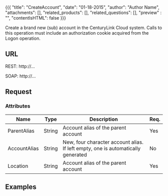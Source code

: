 {{{
  "title": "CreateAccount",
  "date": "01-18-2015",
  "author": "Author Name",
  "attachments": [],
  "related_products": [],
  "related_questions": [],
  "preview" : "",
  "contentIsHTML": false
}}}

Create a brand new (sub) account in the CenturyLink Cloud system. Calls to this operation must include an authorization cookie acquired from the Logon operation.

## URL

<div class="kb-api-urls">

REST: http://...

SOAP: http://...

</div>


## Request
### Attributes

| Name         | Type   | Description                                                                      | Req. |
|--------------|--------|----------------------------------------------------------------------------------|------|
| ParentAlias  | String | Account alias of the parent account                                              | Yes  |
| AccountAlias | String | New, four character account alias. If left empty, one is automatically generated | No   |
| Location     | String | Account alias of the parent account                                              | Yes  |

## Examples

